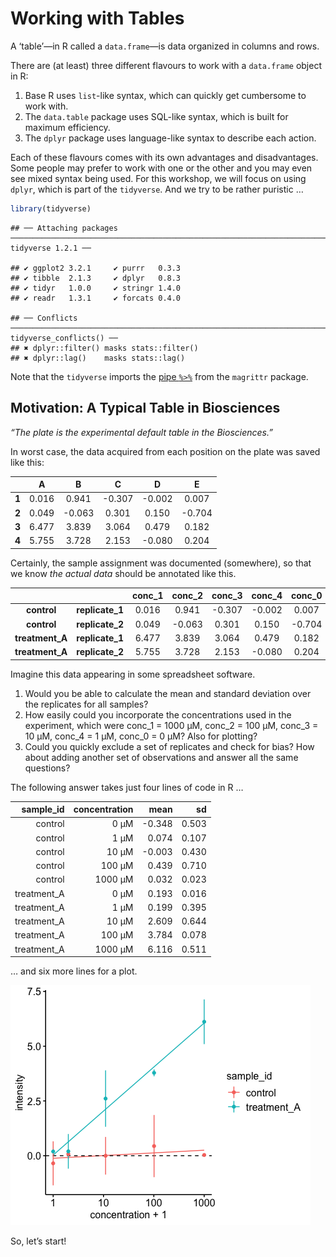 Working with Tables
================

A ‘table’—in R called a `data.frame`—is data organized in columns and
rows.

There are (at least) three different flavours to work with a
`data.frame` object in R:

1.  Base R uses `list`-like syntax, which can quickly get cumbersome to
    work with.
2.  The `data.table` package uses SQL-like syntax, which is built for
    maximum efficiency.
3.  The `dplyr` package uses language-like syntax to describe each
    action.

Each of these flavours comes with its own advantages and disadvantages.
Some people may prefer to work with one or the other and you may even
see mixed syntax being used. For this workshop, we will focus on using
`dplyr`, which is part of the `tidyverse`. And we try to be rather
puristic …

``` r
library(tidyverse)
```

    ## ── Attaching packages ─────────────────────────────────────────────────────────────────────────────────────────────── tidyverse 1.2.1 ──

    ## ✔ ggplot2 3.2.1     ✔ purrr   0.3.3
    ## ✔ tibble  2.1.3     ✔ dplyr   0.8.3
    ## ✔ tidyr   1.0.0     ✔ stringr 1.4.0
    ## ✔ readr   1.3.1     ✔ forcats 0.4.0

    ## ── Conflicts ────────────────────────────────────────────────────────────────────────────────────────────────── tidyverse_conflicts() ──
    ## ✖ dplyr::filter() masks stats::filter()
    ## ✖ dplyr::lag()    masks stats::lag()

Note that the `tidyverse` imports the [pipe
`%>%`](part_01-basic_interactions.html#using-a-pipe) from the `magrittr`
package.

## Motivation: A Typical Table in Biosciences

*“The plate is the experimental default table in the Biosciences.”*

In worst case, the data acquired from each position on the plate was
saved like this:

|          |   A   |    B    |    C    |    D    |    E    |
| :------: | :---: | :-----: | :-----: | :-----: | :-----: |
| <b>1</b> | 0.016 |  0.941  | \-0.307 | \-0.002 |  0.007  |
| <b>2</b> | 0.049 | \-0.063 |  0.301  |  0.150  | \-0.704 |
| <b>3</b> | 6.477 |  3.839  |  3.064  |  0.479  |  0.182  |
| <b>4</b> | 5.755 |  3.728  |  2.153  | \-0.080 |  0.204  |

Certainly, the sample assignment was documented (somewhere), so that we
know *the actual data* should be annotated like this.

|                     |                     | conc\_1 | conc\_2 | conc\_3 | conc\_4 | conc\_0 |
| :-----------------: | :-----------------: | :-----: | :-----: | :-----: | :-----: | :-----: |
|   <b>control</b>    | <b>replicate\_1</b> |  0.016  |  0.941  | \-0.307 | \-0.002 |  0.007  |
|   <b>control</b>    | <b>replicate\_2</b> |  0.049  | \-0.063 |  0.301  |  0.150  | \-0.704 |
| <b>treatment\_A</b> | <b>replicate\_1</b> |  6.477  |  3.839  |  3.064  |  0.479  |  0.182  |
| <b>treatment\_A</b> | <b>replicate\_2</b> |  5.755  |  3.728  |  2.153  | \-0.080 |  0.204  |

Imagine this data appearing in some spreadsheet software.

1.  Would you be able to calculate the mean and standard deviation over
    the replicates for all samples?
2.  How easily could you incorporate the concentrations used in the
    experiment, which were conc\_1 = 1000 µM, conc\_2 = 100 µM, conc\_3
    = 10 µM, conc\_4 = 1 µM, conc\_0 = 0 µM? Also for plotting?
3.  Could you quickly exclude a set of replicates and check for bias?
    How about adding another set of observations and answer all the same
    questions?

The following answer takes just four lines of code in R …

|   sample\_id | concentration |    mean |    sd |
| -----------: | ------------: | ------: | ----: |
|      control |          0 µM | \-0.348 | 0.503 |
|      control |          1 µM |   0.074 | 0.107 |
|      control |         10 µM | \-0.003 | 0.430 |
|      control |        100 µM |   0.439 | 0.710 |
|      control |       1000 µM |   0.032 | 0.023 |
| treatment\_A |          0 µM |   0.193 | 0.016 |
| treatment\_A |          1 µM |   0.199 | 0.395 |
| treatment\_A |         10 µM |   2.609 | 0.644 |
| treatment\_A |        100 µM |   3.784 | 0.078 |
| treatment\_A |       1000 µM |   6.116 | 0.511 |

… and six more lines for a plot.

![](part_10-working_with_tables_files/figure-gfm/unnamed-chunk-5-1.png)<!-- -->

So, let’s start\!
